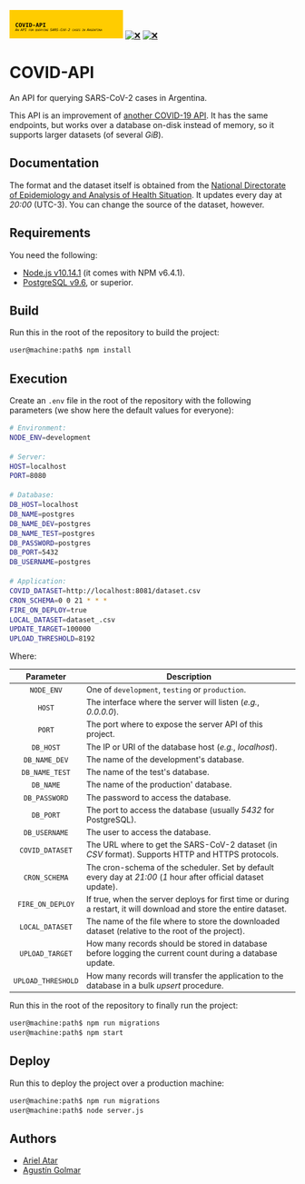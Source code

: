 [![❌](.resource/image/readme/header.svg)](https://github.com/aatar/covid-api)
[![❌](https://img.shields.io/badge/Node.js-v10.14.1-31a100.svg?logo=Node&logoColor=white&style=for-the-badge)](https://nodejs.org/)
[![❌](https://img.shields.io/badge/Release-v0.1.0-e91e62.svg?style=for-the-badge)](https://github.com/aatar/covid-api/releases)

# COVID-API

An API for querying SARS-CoV-2 cases in Argentina.

This API is an improvement of [another COVID-19 API](https://www.it.itba.edu.ar/api/v1/swagger/). It has the same endpoints, but works over a database on-disk instead of memory, so it supports larger datasets (of several _GiB_).

## Documentation

The format and the dataset itself is obtained from the [National Directorate of Epidemiology and Analysis of Health Situation](http://datos.salud.gob.ar/dataset/covid-19-casos-registrados-en-la-republica-argentina). It updates every day at _20:00_ (UTC-3). You can change the source of the dataset, however.

## Requirements

You need the following:

* [Node.js v10.14.1](https://nodejs.org/) (it comes with NPM v6.4.1).
* [PostgreSQL v9.6](https://www.postgresql.org/), or superior.

## Build

Run this in the root of the repository to build the project:

```bash
user@machine:path$ npm install
```

## Execution

Create an `.env` file in the root of the repository with the following parameters (we show here the default values for everyone):

```bash
# Environment:
NODE_ENV=development

# Server:
HOST=localhost
PORT=8080

# Database:
DB_HOST=localhost
DB_NAME=postgres
DB_NAME_DEV=postgres
DB_NAME_TEST=postgres
DB_PASSWORD=postgres
DB_PORT=5432
DB_USERNAME=postgres

# Application:
COVID_DATASET=http://localhost:8081/dataset.csv
CRON_SCHEMA=0 0 21 * * *
FIRE_ON_DEPLOY=true
LOCAL_DATASET=dataset_.csv
UPDATE_TARGET=100000
UPLOAD_THRESHOLD=8192
```

Where:

| Parameter          | Description                                                                                                         |
|:------------------:|---------------------------------------------------------------------------------------------------------------------|
| `NODE_ENV`         | One of `development`, `testing` or `production`. |
| `HOST`             | The interface where the server will listen (_e.g._, _0.0.0.0_). |
| `PORT`             | The port where to expose the server API of this project. |
| `DB_HOST`          | The IP or URI of the database host (_e.g._, _localhost_). |
| `DB_NAME_DEV`      | The name of the development's database. |
| `DB_NAME_TEST`     | The name of the test's database. |
| `DB_NAME`          | The name of the production' database. |
| `DB_PASSWORD`      | The password to access the database. |
| `DB_PORT`          | The port to access the database (usually _5432_ for PostgreSQL). |
| `DB_USERNAME`      | The user to access the database. |
| `COVID_DATASET`    | The URL where to get the SARS-CoV-2 dataset (in _CSV_ format). Supports HTTP and HTTPS protocols. |
| `CRON_SCHEMA`      | The cron-schema of the scheduler. Set by default every day at _21:00_ (_1_ hour after official dataset update). |
| `FIRE_ON_DEPLOY`   | If true, when the server deploys for first time or during a restart, it will download and store the entire dataset. |
| `LOCAL_DATASET`    | The name of the file where to store the downloaded dataset (relative to the root of the project). |
| `UPLOAD_TARGET`    | How many records should be stored in database before logging the current count during a database update. |
| `UPLOAD_THRESHOLD` | How many records will transfer the application to the database in a bulk _upsert_ procedure. |

Run this in the root of the repository to finally run the project:

```bash
user@machine:path$ npm run migrations
user@machine:path$ npm start
```

## Deploy

Run this to deploy the project over a production machine:

```bash
user@machine:path$ npm run migrations
user@machine:path$ node server.js
```

## Authors

* [Ariel Atar](https://github.com/aatar)
* [Agustín Golmar](https://github.com/agustin-golmar)
